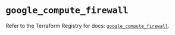 # `google_compute_firewall`

Refer to the Terraform Registry for docs: [`google_compute_firewall`](https://registry.terraform.io/providers/hashicorp/google/6.28.0/docs/resources/compute_firewall).
